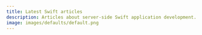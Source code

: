 ```yaml
---
title: Latest Swift articles
description: Articles about server-side Swift application development.
image: images/defaults/default.png
---
```

